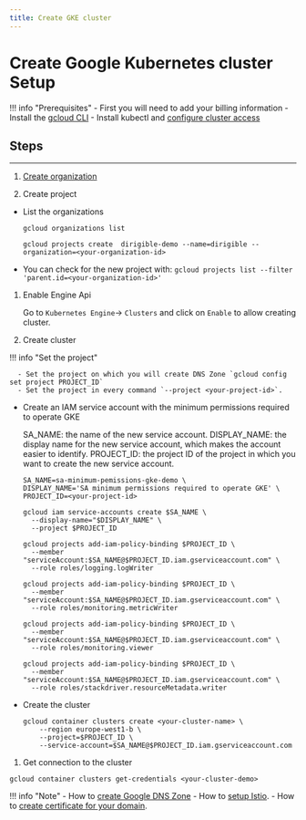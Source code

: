 ```yaml
---
title: Create GKE cluster
---
```


Create Google Kubernetes cluster Setup
===

!!! info "Prerequisites"
    - First you will need to add your billing information
    - Install the [gcloud CLI](https://cloud.google.com/sdk/docs/install)
    - Install kubectl and [configure cluster access](https://cloud.google.com/kubernetes-engine/docs/how-to/cluster-access-for-kubectl#default_cluster_kubectl)

## Steps
---

1. [Create organization](https://cloud.google.com/resource-manager/docs/creating-managing-organization)

1. Create project

  - List the organizations

    `gcloud organizations list`

    `gcloud projects create  dirigible-demo --name=dirigible --organization=<your-organization-id>` 

  - You can check for the new project with:
    `gcloud projects list --filter 'parent.id=<your-organization-id>'`

1. Enable Engine Api

    Go to `Kubernetes Engine`-> `Clusters` and click on `Enable` to allow creating cluster.

1. Create cluster

  !!! info "Set the project"

      - Set the project on which you will create DNS Zone `gcloud config set project PROJECT_ID`
      - Set the project in every command `--project <your-project-id>`.

  - Create an IAM service account with the minimum permissions required to operate GKE

    SA_NAME: the name of the new service account.
    DISPLAY_NAME: the display name for the new service account, which makes the account easier to identify.
    PROJECT_ID: the project ID of the project in which you want to create the new service account.
    ```
    SA_NAME=sa-minimum-pemissions-gke-demo \
    DISPLAY_NAME='SA minimum permissions required to operate GKE' \
    PROJECT_ID=<your-project-id>
    ```

    ```
    gcloud iam service-accounts create $SA_NAME \
      --display-name="$DISPLAY_NAME" \
      --project $PROJECT_ID

    gcloud projects add-iam-policy-binding $PROJECT_ID \
      --member "serviceAccount:$SA_NAME@$PROJECT_ID.iam.gserviceaccount.com" \
      --role roles/logging.logWriter

    gcloud projects add-iam-policy-binding $PROJECT_ID \
      --member "serviceAccount:$SA_NAME@$PROJECT_ID.iam.gserviceaccount.com" \
      --role roles/monitoring.metricWriter

    gcloud projects add-iam-policy-binding $PROJECT_ID \
      --member "serviceAccount:$SA_NAME@$PROJECT_ID.iam.gserviceaccount.com" \
      --role roles/monitoring.viewer

    gcloud projects add-iam-policy-binding $PROJECT_ID \
      --member "serviceAccount:$SA_NAME@$PROJECT_ID.iam.gserviceaccount.com" \
      --role roles/stackdriver.resourceMetadata.writer
    ```

  - Create the cluster

    ```
    gcloud container clusters create <your-cluster-name> \
        --region europe-west1-b \
        --project=$PROJECT_ID \
        --service-account=$SA_NAME@$PROJECT_ID.iam.gserviceaccount.com
    ```

1. Get connection to the cluster

`gcloud container clusters get-credentials <your-cluster-demo>`

!!! info "Note"
    - How to [create Google DNS Zone](addons/google-dns-zone.md) 
    - How to [setup Istio](addons/istio.md).
    - How to [create certificate for your domain](addons/letsencrypt.md).